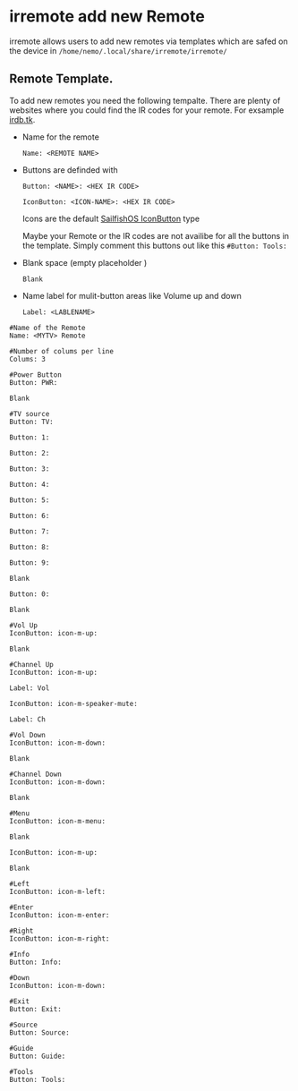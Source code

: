 # irremote add new Remote

irremote allows users to add new remotes via templates which are safed on the device in `/home/nemo/.local/share/irremote/irremote/`


## Remote Template.

To add new remotes you need the following tempalte. There are plenty of websites where you could find the IR codes for your remote. For exsample [irdb.tk](http://irdb.tk).

* Name for the remote

	`Name: <REMOTE NAME>`

* Buttons are definded with

	`Button: <NAME>: <HEX IR CODE>`

	`IconButton: <ICON-NAME>: <HEX IR CODE>`

	Icons are the default [SailfishOS IconButton](https://sailfishos.org/develop/docs/jolla-ambient/) type 

	Maybe your Remote or the IR codes are not availibe for all the buttons in the template. Simply comment this buttons out like this `#Button: Tools:`

* Blank space (empty placeholder )

	`Blank`  

* Name label for mulit-button areas like Volume up and down
	
	`Label: <LABLENAME>`

~~~~
#Name of the Remote
Name: <MYTV> Remote

#Number of colums per line
Colums: 3

#Power Button
Button: PWR:

Blank

#TV source
Button: TV:

Button: 1:

Button: 2:

Button: 3:

Button: 4:

Button: 5:

Button: 6:

Button: 7:

Button: 8:

Button: 9:

Blank

Button: 0:

Blank

#Vol Up
IconButton: icon-m-up:

Blank

#Channel Up
IconButton: icon-m-up:

Label: Vol

IconButton: icon-m-speaker-mute:

Label: Ch

#Vol Down
IconButton: icon-m-down:

Blank

#Channel Down
IconButton: icon-m-down:

Blank

#Menu
IconButton: icon-m-menu:

Blank

IconButton: icon-m-up:

Blank

#Left
IconButton: icon-m-left:

#Enter
IconButton: icon-m-enter:

#Right
IconButton: icon-m-right:

#Info
Button: Info:

#Down
IconButton: icon-m-down:

#Exit
Button: Exit:

#Source
Button: Source:

#Guide
Button: Guide:

#Tools
Button: Tools:
~~~~
